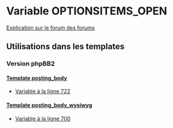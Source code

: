 # Variable OPTIONSITEMS_OPEN
[Explication sur le forum des forums](http://forum.forumactif.com/t294113-listing-des-variables#OPTIONSITEMS_OPEN)

## Utilisations dans les templates

### Version phpBB2

#### [Template posting_body](subsilver/posting_body.md)
* [Variable à la ligne 722](../subsilver/posting_body.tpl#L722)

#### [Template posting_body_wysiwyg](subsilver/posting_body_wysiwyg.md)
* [Variable à la ligne 700](../subsilver/posting_body_wysiwyg.tpl#L700)